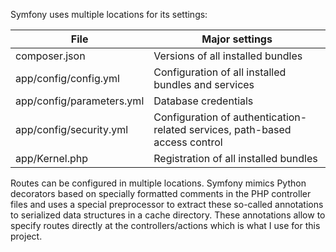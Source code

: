 Symfony uses multiple locations for its settings:

<table class="table table-bordered table-striped">
  <thead>
    <tr><th style="white-space: nowrap">File</th><th>Major settings</th></tr>
  </thead>
  <tbody>
    <tr>
      <td>composer.json</td>
      <td>Versions of all installed bundles</td>
    </tr>
    <tr>
      <td>app/config/config.yml</td>
      <td>Configuration of all installed bundles and services</td>
    </tr>
    <tr>
      <td>app/config/parameters.yml</td>
      <td>Database credentials</td>
    </tr>
    <tr>
      <td>app/config/security.yml</td>
      <td>Configuration of authentication-related services, 
      path-based access control</td>
    </tr>
    <tr>
      <td>app/Kernel.php</td>
      <td>Registration of all installed bundles</td>
    </tr>
  </tbody>
</table>

Routes can be configured in multiple locations. Symfony mimics Python decorators based on specially formatted comments in the PHP controller files and uses a special preprocessor to extract these so-called annotations to serialized data structures in a cache directory. These annotations allow to specify routes directly at the controllers/actions which is what I use for this project.
